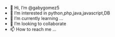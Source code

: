 - 👋 Hi, I’m @gabygomez5
- 👀 I’m interested in python,php,java,javascript,DB
- 🌱 I’m currently learning ...
- 💞️ I’m looking to collaborate 
- 📫 How to reach me ...

<!---
gabygomez5/gabygomez5 is a ✨ special ✨ repository because its `README.md` (this file) appears on your GitHub profile.
You can click the Preview link to take a look at your changes.
--->
